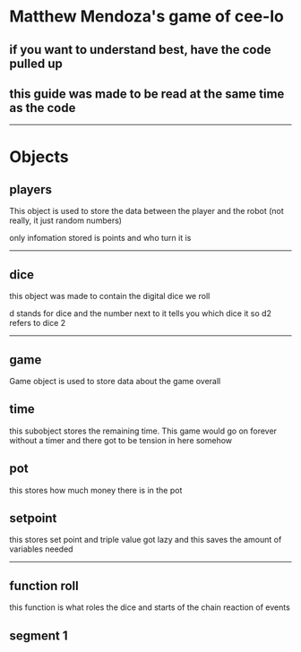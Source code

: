# Matthew Mendoza's game of cee-lo
## if you want to understand best, have the code pulled up
## this guide was made to be read at the same time as the code

---


# Objects



## players
This object is used to store the data between the player and the robot (not really, it just random numbers)

only infomation stored is points and who turn it is

---

## dice
this object was made to contain the digital dice we roll

d stands for dice and the number next to it tells you which dice it so d2 refers to dice 2

---

## game

Game object is used to store data about the game overall

## time

this subobject stores the remaining time. This game would go on forever without a timer and there got to be tension in here somehow

## pot
this stores how much money there is in the pot

## setpoint
this stores set point and triple value
got lazy and this saves the amount of variables needed

---

## function roll

this function is what roles the dice and starts of the chain reaction of events

## segment 1

